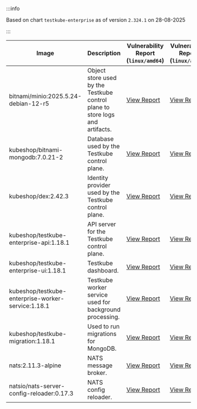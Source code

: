 :::info

Based on chart `testkube-enterprise` as of version `2.324.1` on 28-08-2025

:::

| Image | Description | Vulnerability Report (`linux/amd64`) | Vulnerability Report (`linux/arm64`) | Docker Image |
|-------|-------------|----------------------------------------|----------------------------------------|--------------|
| bitnami/minio:2025.5.24-debian-12-r5 | Object store used by the Testkube control plane to store logs and artifacts. | [View Report](./minio-2025.5.24-debian-12-r5_linux_amd64.md) | [View Report](./minio-2025.5.24-debian-12-r5_linux_arm64.md) | [View Image](https://hub.docker.com/layers/bitnami/minio/2025.5.24-debian-12-r5/images/sha256-b3d51900e846b92f7503ca6be07d2e8c56ebb6a13a60bc71b8777c716c074bcf?context=explore) |
| kubeshop/bitnami-mongodb:7.0.21-2 | Database used by the Testkube control plane. | [View Report](./bitnami-mongodb-7.0.21-2_linux_amd64.md) | [View Report](./bitnami-mongodb-7.0.21-2_linux_arm64.md) | [View Image](https://hub.docker.com/layers/kubeshop/bitnami-mongodb/7.0.21-2/images/sha256-c347474e6488832564a6ce3d1870056f52aa4e7123bb85ce391a60c0b4ecdf18?context=explore) |
| kubeshop/dex:2.42.3 | Identity provider used by the Testkube control plane. | [View Report](./dex-2.42.3_linux_amd64.md) | [View Report](./dex-2.42.3_linux_arm64.md) | [View Image](https://hub.docker.com/layers/kubeshop/dex/2.42.3/images/sha256-db03bd0a7b5d26c4c36034f227f3b16c1d3bdadf3bd56eb23f2ca9c442716cb6?context=explore) |
| kubeshop/testkube-enterprise-api:1.18.1 | API server for the Testkube control plane. | [View Report](./testkube-enterprise-api-1.18.1_linux_amd64.md) | [View Report](./testkube-enterprise-api-1.18.1_linux_arm64.md) | [View Image](https://hub.docker.com/layers/kubeshop/testkube-enterprise-api/1.18.1/images/sha256-9423f15654b416ea5be0e6a325d08dd67e172070d60d19437cbe9b582ceb8977?context=explore) |
| kubeshop/testkube-enterprise-ui:1.18.1 | Testkube dashboard. | [View Report](./testkube-enterprise-ui-1.18.1_linux_amd64.md) | [View Report](./testkube-enterprise-ui-1.18.1_linux_arm64.md) | [View Image](https://hub.docker.com/layers/kubeshop/testkube-enterprise-ui/1.18.1/images/sha256-746b82e3f6bfcb7aac6d74b8113043adb0e45b93bec7cb0dcab608f0e7fc59ee?context=explore) |
| kubeshop/testkube-enterprise-worker-service:1.18.1 | Testkube worker service used for background processing. | [View Report](./testkube-enterprise-worker-service-1.18.1_linux_amd64.md) | [View Report](./testkube-enterprise-worker-service-1.18.1_linux_arm64.md) | [View Image](https://hub.docker.com/layers/kubeshop/testkube-enterprise-worker-service/1.18.1/images/sha256-104202acb2cbb00eb779eb5a432f6d37c1f423bad3f739b619401551eb0849a0?context=explore) |
| kubeshop/testkube-migration:1.18.1 | Used to run migrations for MongoDB. | [View Report](./testkube-migration-1.18.1_linux_amd64.md) | [View Report](./testkube-migration-1.18.1_linux_arm64.md) | [View Image](https://hub.docker.com/layers/kubeshop/testkube-migration/1.18.1/images/sha256-57fa794b82f18f0518fd70bb2c506148b644b82271339f31e67f716c93c14e99?context=explore) |
| nats:2.11.3-alpine | NATS message broker. | [View Report](./nats-2.11.3-alpine_linux_amd64.md) | [View Report](./nats-2.11.3-alpine_linux_arm64.md) | [View Image](https://hub.docker.com/layers/library/nats/2.11.3-alpine/images/sha256-f6be324fcee27f2a91178d74f77bb4ba3e5a9d2e72ba7d6871f45d14aadca40a?context=explore) |
| natsio/nats-server-config-reloader:0.17.3 | NATS config reloader. | [View Report](./nats-server-config-reloader-0.17.3_linux_amd64.md) | [View Report](./nats-server-config-reloader-0.17.3_linux_arm64.md) | [View Image](https://hub.docker.com/layers/natsio/nats-server-config-reloader/0.17.3/images/sha256-6798c689cca8a98f34e57db124abe46c81edf9bfb02d54ad85da60d0e41ef592?context=explore) |
